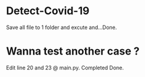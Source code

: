 # Detect-Covid-19
Save all file to 1 folder and excute and...Done.
# Wanna test another case ? 
Edit line 20 and 23 @ main.py. Completed Done.
